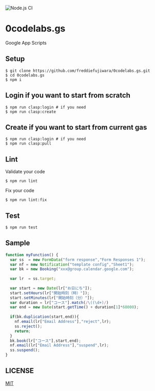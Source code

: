 ![Node.js CI](https://github.com/freddiefujiwara/0codelabs.gs/workflows/Node.js%20CI/badge.svg)
# 0codelabs.gs
Google App Scripts
## Setup

```console
$ git clone https://github.com/freddiefujiwara/0codelabs.gs.git
$ cd 0codelabs.gs
$ npm i
```

## Login if you want to start from scratch
```console
$ npm run clasp:login # if you need
$ npm run clasp:create
```

## Create if you want to start from current gas
```console
$ npm run clasp:login # if you need
$ npm run clasp:pull
```

## Lint
Validate your code
```console
$ npm run lint
```
Fix your code
```console
$ npm run lint:fix
```

## Test

```console
$ npm run test
```

## Sample

```javascript
function myFunction() {
  var ss  = new FormData("form response","Form Responses 1");
  var nf = new Notification("template config","Sheet1");
  var bk = new Booking("xxx@group.calendar.google.com");
  
  var lr  = ss.target;
  
  var start = new Date(lr["お日にち"]);
  start.setHours(lr["開始時刻（時）"]);
  start.setMinutes(lr["開始時刻（分）"]);
  var duration = lr["コース"].match(/\((\d+)/)
  var end = new Date(start.getTime() + duration[1]*60000);
  
  if(bk.duplication(start,end)){
    nf.email(lr["Email Address"],"reject",lr);
    ss.reject();
    return;
  }
  bk.book(lr["コース"],start,end);
  nf.email(lr["Email Address"],"suspend",lr);
  ss.suspend();
}
```

## LICENSE

[MIT](./LICENSE)
